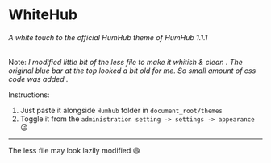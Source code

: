 # WhiteHub

 ###### A white touch to the official HumHub theme of HumHub 1.1.1

Note: *I modified little bit of the less file to make it whitish & clean . The original blue bar at the top looked a bit old for me. So small amount of css  code was added .*

Instructions:

1. Just paste it alongside `Humhub` folder in `document_root/themes`
2. Toggle it from the `administration setting -> settings -> appearance` :wink:

---

The less file may look lazily modified ​:smile:​